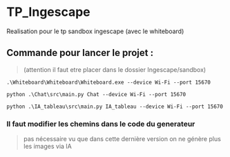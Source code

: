 # TP_Ingescape
Realisation pour le tp sandbox ingescape (avec le whiteboard)

## Commande pour lancer le projet :
> (attention il faut etre placer dans le dossier Ingescape/sandbox)
```
.\Whiteboard\Whiteboard\Whiteboard.exe --device Wi-Fi --port 15670
```
```
python .\Chat\src\main.py Chat --device Wi-Fi --port 15670
```
```
python .\IA_tableau\src\main.py IA_tableau --device Wi-Fi --port 15670 
```

### Il faut modifier les chemins dans le code du generateur
> pas nécessaire vu que dans cette dernière version on ne génère plus les images via IA
